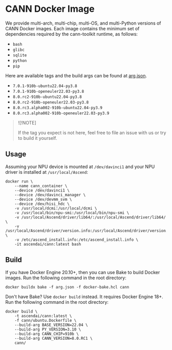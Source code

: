 # CANN Docker Image

We provide multi-arch, multi-chip, multi-OS, and multi-Python versions of CANN Docker images. Each image
contains the minimum set of dependencies required by the cann-toolkit runtime, as follows:

- `bash`
- `glibc`
- `sqlite`
- `python`
- `pip`

Here are available tags and the build args can be found at [arg.json](../arg.json).

- `7.0.1-910b-ubuntu22.04-py3.8`
- `7.0.1-910b-openeuler22.03-py3.8`
- `8.0.rc2-910b-ubuntu22.04-py3.8`
- `8.0.rc2-910b-openeuler22.03-py3.8`
- `8.0.rc3.alpha002-910b-ubuntu22.04-py3.9`
- `8.0.rc3.alpha002-910b-openeuler22.03-py3.9`

> ![!NOTE]
>
> If the tag you expect is not here, feel free to file an issue with us or
> try to build it yourself.

## Usage

Assuming your NPU device is mounted at `/dev/davinci1` and your NPU driver is installed at `/usr/local/Ascend`:

```docker
docker run \
    --name cann_container \
    --device /dev/davinci1 \
    --device /dev/davinci_manager \
    --device /dev/devmm_svm \
    --device /dev/hisi_hdc \
    -v /usr/local/dcmi:/usr/local/dcmi \
    -v /usr/local/bin/npu-smi:/usr/local/bin/npu-smi \
    -v /usr/local/Ascend/driver/lib64/:/usr/local/Ascend/driver/lib64/ \
    -v /usr/local/Ascend/driver/version.info:/usr/local/Ascend/driver/version.info \
    -v /etc/ascend_install.info:/etc/ascend_install.info \
    -it ascendai/cann:latest bash
```

## Build

If you have Docker Engine 20.10+, then you can use Bake to build Docker images. Run the following command
in the root directory:

```docker
docker buildx bake -f arg.json -f docker-bake.hcl cann
```

Don't have Bake? Use `docker build` instead. It requires Docker Engine 18+. Run the following command
in the root directory:

```docker
docker build \
    -t ascendai/cann:latest \
    -f cann/ubuntu.Dockerfile \
    --build-arg BASE_VERSION=22.04 \
    --build-arg PY_VERSION=3.10 \
    --build-arg CANN_CHIP=910b \
    --build-arg CANN_VERSION=8.0.RC1 \
    cann/
```
